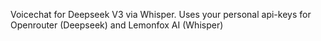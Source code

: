 Voicechat for Deepseek V3 via Whisper. Uses your personal api-keys for Openrouter (Deepseek) and Lemonfox AI (Whisper)